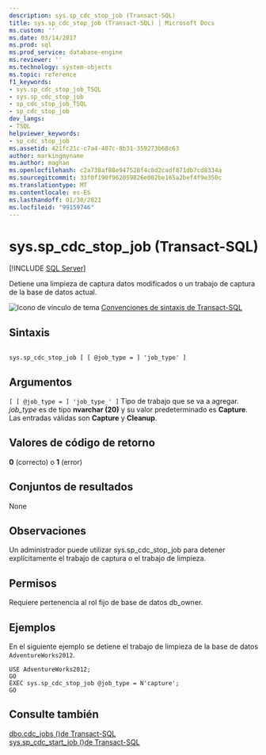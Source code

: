 ```yaml
---
description: sys.sp_cdc_stop_job (Transact-SQL)
title: sys.sp_cdc_stop_job (Transact-SQL) | Microsoft Docs
ms.custom: ''
ms.date: 03/14/2017
ms.prod: sql
ms.prod_service: database-engine
ms.reviewer: ''
ms.technology: system-objects
ms.topic: reference
f1_keywords:
- sys.sp_cdc_stop_job_TSQL
- sys.sp_cdc_stop_job
- sp_cdc_stop_job_TSQL
- sp_cdc_stop_job
dev_langs:
- TSQL
helpviewer_keywords:
- sp_cdc_stop_job
ms.assetid: 421fc21c-c7a4-407c-8b31-359273b68c63
author: markingmyname
ms.author: maghan
ms.openlocfilehash: c2a738af88e947528f4c8d2cadf871db7cd8334a
ms.sourcegitcommit: 33f0f190f962059826e002be165a2bef4f9e350c
ms.translationtype: MT
ms.contentlocale: es-ES
ms.lasthandoff: 01/30/2021
ms.locfileid: "99159746"
---
```

# <a name="syssp_cdc_stop_job-transact-sql"></a>sys.sp_cdc_stop_job (Transact-SQL)
[!INCLUDE [SQL Server](../../includes/applies-to-version/sqlserver.md)]

  Detiene una limpieza de captura datos modificados o un trabajo de captura de la base de datos actual.  
  
 ![Icono de vínculo de tema](../../database-engine/configure-windows/media/topic-link.gif "Icono de vínculo de tema") [Convenciones de sintaxis de Transact-SQL](../../t-sql/language-elements/transact-sql-syntax-conventions-transact-sql.md)  
  
## <a name="syntax"></a>Sintaxis  
  
```  
  
sys.sp_cdc_stop_job [ [ @job_type = ] 'job_type' ]  
```  
  
## <a name="arguments"></a>Argumentos  
`[ [ @job_type = ] 'job_type_' ]` Tipo de trabajo que se va a agregar. *job_type* es de tipo **nvarchar (20)** y su valor predeterminado es **Capture**. Las entradas válidas son **Capture** y **Cleanup**.  
  
## <a name="return-code-values"></a>Valores de código de retorno  
 **0** (correcto) o **1** (error)  
  
## <a name="result-sets"></a>Conjuntos de resultados  
 None  
  
## <a name="remarks"></a>Observaciones  
 Un administrador puede utilizar sys.sp_cdc_stop_job para detener explícitamente el trabajo de captura o el trabajo de limpieza.  
  
## <a name="permissions"></a>Permisos  
 Requiere pertenencia al rol fijo de base de datos db_owner.  
  
## <a name="examples"></a>Ejemplos  
 En el siguiente ejemplo se detiene el trabajo de limpieza de la base de datos `AdventureWorks2012`.  
  
```  
USE AdventureWorks2012;  
GO  
EXEC sys.sp_cdc_stop_job @job_type = N'capture';  
GO  
```  
  
## <a name="see-also"></a>Consulte también  
 [dbo.cdc_jobs &#40;&#41;de Transact-SQL ](../../relational-databases/system-tables/dbo-cdc-jobs-transact-sql.md)   
 [sys.sp_cdc_start_job &#40;&#41;de Transact-SQL ](../../relational-databases/system-stored-procedures/sys-sp-cdc-start-job-transact-sql.md)  
  
  
